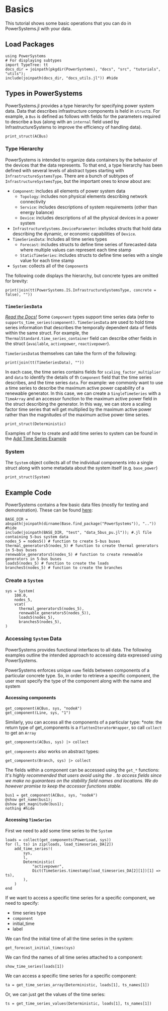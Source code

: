 # Basics

This tutorial shows some basic operations that you can do in PowerSystems.jl with your data.

## Load Packages

```@repl basics
using PowerSystems
# For displaying subtypes
import TypeTree: tt
docs_dir = joinpath(pkgdir(PowerSystems), "docs", "src", "tutorials", "utils");
include(joinpath(docs_dir, "docs_utils.jl")) #hide
```

## Types in PowerSystems

PowerSystems.jl provides a type hierarchy for specifying power system data. Data that
describes infrastructure components is held in `struct`s. For example, a `Bus` is defined
as follows with fields for the parameters required to describe a bus (along with an
`internal` field used by InfrastructureSystems to improve the efficiency of handling data).

```@repl basics
print_struct(ACBus)
```

### Type Hierarchy

PowerSystems is intended to organize data containers by the behavior of the devices that
the data represents. To that end, a type hierarchy has been defined with several levels of
abstract types starting with `InfrastructureSystemsType`. There are a bunch of subtypes of
`InfrastructureSystemsType`, but the important ones to know about are:

- `Component`: includes all elements of power system data
  - `Topology`: includes non physical elements describing network connectivity
  - `Service`: includes descriptions of system requirements (other than energy balance)
  - `Device`: includes descriptions of all the physical devices in a power system
- `InfrastructureSystems.DeviceParameter`: includes structs that hold data describing the
 dynamic, or economic capabilities of `Device`.
- `TimeSeriesData`: Includes all time series types
  - `Forecast`: includes structs to define time series of forecasted data where multiple
values can represent each time stamp
  - `StaticTimeSeries`: includes structs to define time series with a single value for each
time stamp
- `System`: collects all of the `Component`s

The following code displays the hierarchy, but concrete types are omitted for brevity:

```@repl basics
print(join(tt(PowerSystems.IS.InfrastructureSystemsType, concrete = false), ""))
```

### `TimeSeriesData`

[_Read the Docs!_](https://nrel-sienna.github.io/PowerSystems.jl/stable/modeler_guide/time_series/)
Some `Component` types support time series data (refer to `supports_time_series(component)`.
`TimeSeriesData` are used to hold time series information that describes the
temporally dependent data of fields within the same struct. For example, the
`ThermalStandard.time_series_container` field can
describe other fields in the struct (`available`, `activepower`, `reactivepower`).

`TimeSeriesData`s themselves can take the form of the following:

```@repl basics
print(join(tt(TimeSeriesData), ""))
```

In each case, the time series contains fields for `scaling_factor_multiplier` and `data`
to identify the details of  th `Component` field that the time series describes, and the
time series `data`. For example: we commonly want to use a time series to
describe the maximum active power capability of a renewable generator. In this case, we
can create a `SingleTimeSeries` with a `TimeArray` and an accessor function to the
maximum active power field in the struct describing the generator. In this way, we can
store a scaling factor time series that will get multiplied by the maximum active power
rather than the magnitudes of the maximum active power time series.

```@repl basics
print_struct(Deterministic)
```

Examples of how to create and add time series to system can be found in the
[Add Time Series Example](https://nrel-sienna.github.io/PowerSystems.jl/stable/tutorials/add_forecasts/)

### System

The `System` object collects all of the individual components into a single struct along
with some metadata about the system itself (e.g. `base_power`)

```@repl basics
print_struct(System)
```

## Example Code

PowerSystems contains a few basic data files (mostly for testing and demonstration). These can be found [here](https://github.com/NREL-Sienna/PowerSystems.jl/blob/main/test/data_5bus_pu.jl):

```@repl basics
BASE_DIR = abspath(joinpath(dirname(Base.find_package("PowerSystems")), "..")) #hide
include(joinpath(BASE_DIR, "test", "data_5bus_pu.jl")); #.jl file containing 5-bus system data
nodes_5 = nodes5() # function to create 5-bus buses
thermal_generators5(nodes_5) # function to create thermal generators in 5-bus buses
renewable_generators5(nodes_5) # function to create renewable generators in 5-bus buses
loads5(nodes_5) # function to create the loads
branches5(nodes_5) # function to create the branches
```

### Create a `System`

```@repl basics
sys = System(
    100.0,
    nodes_5,
    vcat(
      thermal_generators5(nodes_5),
      renewable_generators5(nodes_5)),
      loads5(nodes_5),
      branches5(nodes_5),
)
```

### Accessing `System` Data

PowerSystems provides functional interfaces to all data. The following examples outline
the intended approach to accessing data expressed using PowerSystems.

PowerSystems enforces unique `name` fields between components of a particular concrete type.
So, in order to retrieve a specific component, the user must specify the type of the component
along with the name and system

#### Accessing components

```@repl basics
get_component(ACBus, sys, "nodeA")
get_component(Line, sys, "1")
```

Similarly, you can access all the components of a particular type: *note: the return type
of get_components is a `FlattenIteratorWrapper`, so call `collect` to get an `Array`

```@repl basics
get_components(ACBus, sys) |> collect
```

`get_components` also works on abstract types:

```@repl basics
get_components(Branch, sys) |> collect
```

The fields within a component can be accessed using the `get_*` functions:
*It's highly recommended that users avoid using the `.` to access fields since we make no
guarantees on the stability field names and locations. We do however promise to keep the
accessor functions stable.*

```@repl basics
bus1 = get_component(ACBus, sys, "nodeA")
@show get_name(bus1);
@show get_magnitude(bus1);
nothing #hide
```

#### Accessing `TimeSeries`

First we need to add some time series to the `System`

```@repl basics
loads = collect(get_components(PowerLoad, sys))
for (l, ts) in zip(loads, load_timeseries_DA[2])
    add_time_series!(
        sys,
        l,
        Deterministic(
            "activepower",
            Dict(TimeSeries.timestamp(load_timeseries_DA[2][1])[1] => ts),
        ),
    )
end
```

If we want to access a specific time series for a specific component, we need to specify:

- time series type
- `component`
- initial_time
- label

We can find the initial time of all the time series in the system:

```@repl basics
get_forecast_initial_times(sys)
```

We can find the names of all time series attached to a component:

```@repl basics
show_time_series(loads[1])
```

We can access a specific time series for a specific component:

```@repl basics
ta = get_time_series_array(Deterministic, loads[1], ts_names[1])
```

Or, we can just get the values of the time series:

```@repl basics
ts = get_time_series_values(Deterministic, loads[1], ts_names[1])
```
